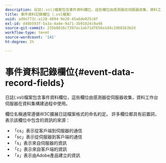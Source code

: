 ```yaml
---
description: 日誌(.vsl)檔案包含事件資料欄位，這些欄位由感測器從伺服器收集，資料工作台伺服器在資料集構建過程中使用。
title: 事件資料記錄欄位（.vsl檔案）
uuid: ad9e773c-a128-4094-9e20-45a6de025c8f
exl-id: d48b593f-5a3a-4a4e-9a71-3b91024c9a48
source-git-commit: 235b8816c7397ac1ab71df650a1d4c2d681b3b2d
workflow-type: tm+mt
source-wordcount: '141'
ht-degree: 2%

---
```


# 事件資料記錄欄位{#event-data-record-fields}

日誌(.vsl)檔案包含事件資料欄位，這些欄位由感測器從伺服器收集，資料工作台伺服器在資料集構建過程中使用。

欄位名稱通常遵循W3C擴展日誌檔案格式的命名約定。 許多欄位都具有前置詞，表示該欄位中包含的資訊的來源：

* 「cs」表示從客戶端到伺服器的通信
* 「sc」表示從伺服器到客戶端的通信
* 「s」表示來自伺服器的資訊
* 「c」表示來自客戶端的資訊
* 「x」表示由Adobe產品建立的資訊
